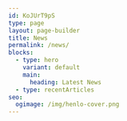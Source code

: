 ```yaml
---
id: KoJUrT9pS
type: page
layout: page-builder
title: News
permalink: /news/
blocks:
  - type: hero
    variant: default
    main:
      heading: Latest News
  - type: recentArticles
seo:
  ogimage: /img/henlo-cover.png
---
```

